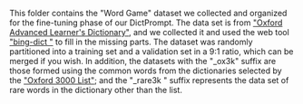 This folder contains the "Word Game" dataset we collected and organized for the fine-tuning phase of our DictPrompt. The data set is from ["Oxford Advanced Learner's Dictionary"](https://www.oxfordlearnersdictionaries.com/), and we collected it and used the web tool ["bing-dict "](https://cn.bing.com/dict/?mkt=zh-cn) to fill in the missing parts. The dataset was randomly partitioned into a training set and a validation set in a 9:1 ratio, which can be merged if you wish. In addition, the datasets with the "_ox3k" suffix are those formed using the common words from the dictionaries selected by the ["Oxford 3000 List"](https://www.oxfordlearnersdictionaries.com/wordlists/oxford3000-5000); and the "_rare3k " suffix represents the data set of rare words in the dictionary other than the list.